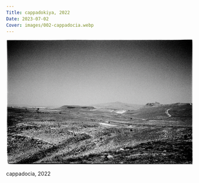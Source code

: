 ```yaml
---
Title: cappadokiya, 2022
Date: 2023-07-02
Cover: images/002-cappadocia.webp
---
```


![cappadocia, 2022](images/002-cappadocia@2x.webp)

cappadocia, 2022
